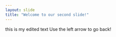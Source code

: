 ```yaml
---
layout: slide
title: "Welcome to our second slide!"
---
```

this is my edited text
Use the left arrow to go back!
